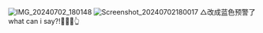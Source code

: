 ![IMG_20240702_180148](https://github.com/Gaoxiaoyin/Gaoxiaoyin.github.io/assets/142307164/9cbef8f0-b32b-4798-aaa2-d1eabc1f7c86)
![Screenshot_20240702180017](https://github.com/Gaoxiaoyin/Gaoxiaoyin.github.io/assets/142307164/8c0d4ec1-ebfb-49a4-afd6-8f35ce46af8d)
△改成蓝色预警了
what can i say?!🤣🤣🤣👆